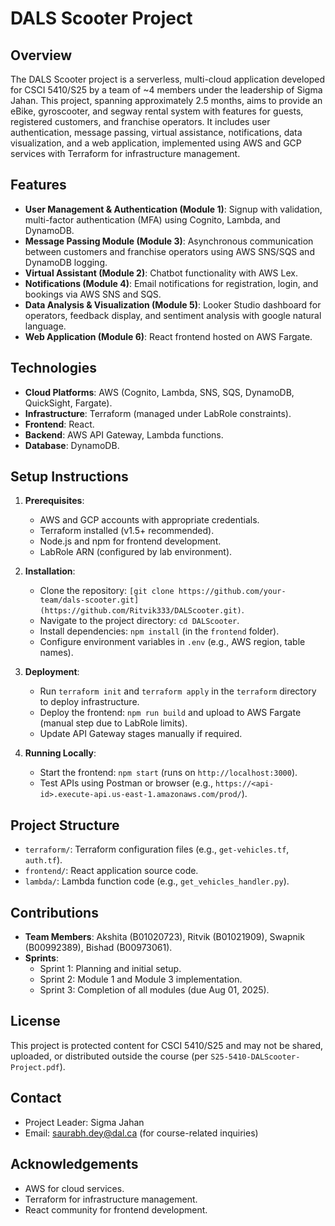 # DALS Scooter Project

## Overview
The DALS Scooter project is a serverless, multi-cloud application developed for CSCI 5410/S25 by a team of ~4 members under the leadership of Sigma Jahan. This project, spanning approximately 2.5 months, aims to provide an eBike, gyroscooter, and segway rental system with features for guests, registered customers, and franchise operators. It includes user authentication, message passing, virtual assistance, notifications, data visualization, and a web application, implemented using AWS and GCP services with Terraform for infrastructure management.

## Features
- **User Management & Authentication (Module 1)**: Signup with validation, multi-factor authentication (MFA) using Cognito, Lambda, and DynamoDB.
- **Message Passing Module (Module 3)**: Asynchronous communication between customers and franchise operators using AWS SNS/SQS and DynamoDB logging.
- **Virtual Assistant (Module 2)**: Chatbot functionality with AWS Lex.
- **Notifications (Module 4)**: Email notifications for registration, login, and bookings via AWS SNS and SQS.
- **Data Analysis & Visualization (Module 5)**: Looker Studio dashboard for operators, feedback display, and sentiment analysis with google natural language.
- **Web Application (Module 6)**: React frontend hosted on AWS Fargate.

## Technologies
- **Cloud Platforms**: AWS (Cognito, Lambda, SNS, SQS, DynamoDB, QuickSight, Fargate).
- **Infrastructure**: Terraform (managed under LabRole constraints).
- **Frontend**: React.
- **Backend**: AWS API Gateway, Lambda functions.
- **Database**: DynamoDB.

## Setup Instructions
1. **Prerequisites**:
   - AWS and GCP accounts with appropriate credentials.
   - Terraform installed (v1.5+ recommended).
   - Node.js and npm for frontend development.
   - LabRole ARN (configured by lab environment).

2. **Installation**:
   - Clone the repository: `[git clone https://github.com/your-team/dals-scooter.git](https://github.com/Ritvik333/DALScooter.git)`.
   - Navigate to the project directory: `cd DALScooter`.
   - Install dependencies: `npm install` (in the `frontend` folder).
   - Configure environment variables in `.env` (e.g., AWS region, table names).

3. **Deployment**:
   - Run `terraform init` and `terraform apply` in the `terraform` directory to deploy infrastructure.
   - Deploy the frontend: `npm run build` and upload to AWS Fargate (manual step due to LabRole limits).
   - Update API Gateway stages manually if required.

4. **Running Locally**:
   - Start the frontend: `npm start` (runs on `http://localhost:3000`).
   - Test APIs using Postman or browser (e.g., `https://<api-id>.execute-api.us-east-1.amazonaws.com/prod/`).

## Project Structure
- `terraform/`: Terraform configuration files (e.g., `get-vehicles.tf`, `auth.tf`).
- `frontend/`: React application source code.
- `lambda/`: Lambda function code (e.g., `get_vehicles_handler.py`).

## Contributions
- **Team Members**: Akshita (B01020723), Ritvik (B01021909), Swapnik (B00992389), Bishad (B00973061).
- **Sprints**: 
  - Sprint 1: Planning and initial setup.
  - Sprint 2: Module 1 and Module 3 implementation.
  - Sprint 3: Completion of all modules (due Aug 01, 2025).

## License
This project is protected content for CSCI 5410/S25 and may not be shared, uploaded, or distributed outside the course (per `S25-5410-DALScooter-Project.pdf`).

## Contact
- Project Leader: Sigma Jahan
- Email: saurabh.dey@dal.ca (for course-related inquiries)

## Acknowledgements
- AWS for cloud services.
- Terraform for infrastructure management.
- React community for frontend development.
